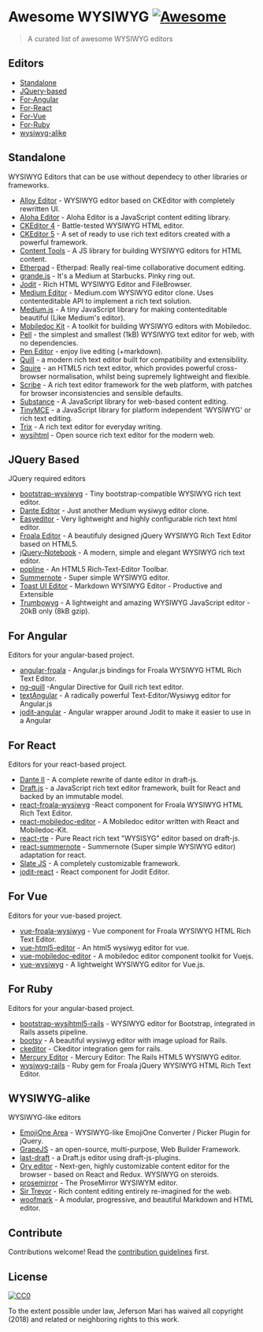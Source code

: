# Awesome WYSIWYG [![Awesome](https://cdn.rawgit.com/sindresorhus/awesome/d7305f38d29fed78fa85652e3a63e154dd8e8829/media/badge.svg)](https://github.com/sindresorhus/awesome)

> A curated list of awesome WYSIWYG editors


## Editors

- [Standalone](#standalone)
- [JQuery-based](#jquery-based)
- [For-Angular](#for-angular)
- [For-React](#for-react)
- [For-Vue](#for-vue)
- [For-Ruby](#for-ruby)
- [wysiwyg-alike](#wysiwyg-alike)

## Standalone

WYSIWYG Editors that can be use without dependecy to other libraries or frameworks.

- [Alloy Editor](https://github.com/liferay/alloy-editor/) - WYSIWYG editor based on CKEditor with completely rewritten UI.
- [Aloha Editor](https://github.com/alohaeditor/Aloha-Editor) - Aloha Editor is a JavaScript content editing library.
- [CKEditor 4](https://github.com/ckeditor/ckeditor-dev) - Battle-tested WYSIWYG HTML editor.
- [CKEditor 5](https://github.com/ckeditor/ckeditor5) - A set of ready to use rich text editors created with a powerful framework.
- [Content Tools](https://github.com/GetmeUK/ContentTools) - A JS library for building WYSIWYG editors for HTML content.
- [Etherpad](https://github.com/ether/etherpad-lite) - Etherpad: Really real-time collaborative document editing.
- [grande.js](https://github.com/mduvall/grande.js) - It's a Medium at Starbucks. Pinky ring out.
- [Jodit](https://github.com/xdan/jodit) - Rich HTML WYSIWYG Editor and FileBrowser.
- [Medium Editor](https://github.com/yabwe/medium-editor) - Medium.com WYSIWYG editor clone. Uses contenteditable API to implement a rich text solution.
- [Medium.js](https://github.com/jakiestfu/Medium.js/) - A tiny JavaScript library for making contenteditable beautiful (Like Medium's editor).
- [Mobiledoc Kit](https://github.com/bustlelabs/mobiledoc-kit) - A toolkit for building WYSIWYG editors with Mobiledoc.
- [Pell](https://github.com/jaredreich/pell) - the simplest and smallest (1kB) WYSIWYG text editor for web, with no dependencies.
- [Pen Editor](https://github.com/sofish/pen) - enjoy live editing (+markdown).
- [Quill](https://github.com/quilljs/quill) - a modern rich text editor built for compatibility and extensibility.
- [Squire](https://neilj.github.io/Squire) - an HTML5 rich text editor, which provides powerful cross-browser normalisation, whilst being supremely lightweight and flexible.
- [Scribe](https://github.com/guardian/scribe) - A rich text editor framework for the web platform, with patches for browser inconsistencies and sensible defaults.
- [Substance](https://github.com/substance/substance) - A JavaScript library for web-based content editing.
- [TinyMCE](https://github.com/tinymce/tinymce) - a JavaScript library for platform independent 'WYSIWYG' or rich text editing.
- [Trix](https://github.com/basecamp/trix) - A rich text editor for everyday writing.
- [wysihtml](https://github.com/Voog/wysihtml) - Open source rich text editor for the modern web.

## JQuery Based

JQuery required editors

- [bootstrap-wysiwyg](https://github.com/steveathon/bootstrap-wysiwyg) - Tiny bootstrap-compatible WYSIWYG rich text editor.
- [Dante Editor](https://github.com/michelson/Dante) - Just another Medium wysiwyg editor clone.
- [Easyeditor](https://github.com/im4aLL/easyeditor) - Very lightweight and highly configurable rich text html editor.
- [Froala Editor](https://github.com/froala/wysiwyg-editor) - A beautifuly designed jQuery WYSIWYG Rich Text Editor based on HTML5.
- [jQuery-Notebook](https://github.com/raphaelcruzeiro/jquery-notebook) - A modern, simple and elegant WYSIWYG rich text editor.
- [popline](http://kenshin54.github.io/popline) - An HTML5 Rich-Text-Editor Toolbar.
- [Summernote](https://github.com/summernote/summernote/) - Super simple WYSIWYG editor.
- [Toast UI Editor](https://github.com/nhnent/tui.editor) - Markdown WYSIWYG Editor - Productive and Extensible
- [Trumbowyg](https://github.com/Alex-D/Trumbowyg) - A lightweight and amazing WYSIWYG JavaScript editor - 20kB only (8kB gzip).


## For Angular

Editors for your angular-based project.

- [angular-froala](https://github.com/froala/angular-froala) - Angular.js bindings for Froala WYSIWYG HTML Rich Text Editor. 
- [ng-quill](https://github.com/KillerCodeMonkey/ng-quill) -Angular Directive for Quill rich text editor.
- [textAngular](https://github.com/textAngular/textAngular) - A radically powerful Text-Editor/Wysiwyg editor for Angular.js
- [jodit-angular](https://github.com/jodit/jodit-angular) - Angular wrapper around Jodit to make it easier to use in a Angular

## For React

Editors for your react-based project.

- [Dante II](https://github.com/michelson/dante2) - A complete rewrite of dante editor in draft-js.
- [Draft.js](https://github.com/facebook/draft-js) - a JavaScript rich text editor framework, built for React and backed by an immutable model.
- [react-froala-wysiwyg](https://github.com/froala/react-froala-wysiwyg) -React component for Froala WYSIWYG HTML Rich Text Editor.
- [react-mobiledoc-editor](https://github.com/upworthy/react-mobiledoc-editor) - A Mobiledoc editor written with React and Mobiledoc-Kit.
- [react-rte](https://github.com/sstur/react-rte) - Pure React rich text "WYSISYG" editor based on draft-js.
- [react-summernote](https://github.com/Vnkitaev/react-summernote) - Summernote (Super simple WYSIWYG editor) adaptation for react.
- [Slate JS](https://github.com/ianstormtaylor/slate) - A completely customizable framework.
- [jodit-react](https://github.com/jodit/jodit-react) - React component for Jodit Editor.

## For Vue

Editors for your vue-based project.

- [vue-froala-wysiwyg](https://github.com/froala/vue-froala-wysiwyg) - Vue component for Froala WYSIWYG HTML Rich Text Editor.
- [vue-html5-editor](https://github.com/PeakTai/vue-html5-editor) - An html5 wysiwyg editor for vue.
- [vue-mobiledoc-editor](https://github.com/alidcastano/vue-mobiledoc-editor) - A mobiledoc editor component toolkit for Vuejs.
- [vue-wysiwyg](https://github.com/chmln/vue-wysiwyg) - A lightweight WYSIWYG editor for Vue.js.


## For Ruby

Editors for your angular-based project.

- [bootstrap-wysihtml5-rails](https://github.com/Nerian/bootstrap-wysihtml5-rails) - WYSIWYG editor for Bootstrap, integrated in Rails assets pipeline.
- [bootsy](https://github.com/volmer/bootsy) - A beautiful wysiwyg editor with image upload for Rails.
- [ckeditor](https://github.com/galetahub/ckeditor) - Ckeditor integration gem for rails.
- [Mercury Editor](https://github.com/jejacks0n/mercury/) - Mercury Editor: The Rails HTML5 WYSIWYG editor.
- [wysiwyg-rails](https://github.com/froala/wysiwyg-rails) - Ruby gem for Froala jQuery WYSIWYG HTML Rich Text Editor.


## WYSIWYG-alike

WYSIWYG-like editors

- [EmojiOne Area](https://github.com/mervick/emojionearea) - WYSIWYG-like EmojiOne Converter / Picker Plugin for jQuery.
- [GrapeJS](http://grapesjs.com) - an open-source, multi-purpose, Web Builder Framework.
- [last-draft](https://github.com/vacenz/last-draft) - a Draft.js editor using draft-js-plugins.
- [Ory editor](https://github.com/ory/editor) - Next-gen, highly customizable content editor for the browser - based on React and Redux. WYSIWYG on steroids.
- [prosemirror](https://github.com/ProseMirror/prosemirror) - The ProseMirror WYSIWYM editor.
- [Sir Trevor](https://github.com/madebymany/sir-trevor-js) - Rich content editing entirely re-imagined for the web.
- [woofmark](https://github.com/bevacqua/woofmark) - A modular, progressive, and beautiful Markdown and HTML editor.


## Contribute

Contributions welcome! Read the [contribution guidelines](contributing.md) first.


## License

[![CC0](http://mirrors.creativecommons.org/presskit/buttons/88x31/svg/cc-zero.svg)](http://creativecommons.org/publicdomain/zero/1.0)

To the extent possible under law, Jeferson Mari has waived all copyright (2018) and
related or neighboring rights to this work.